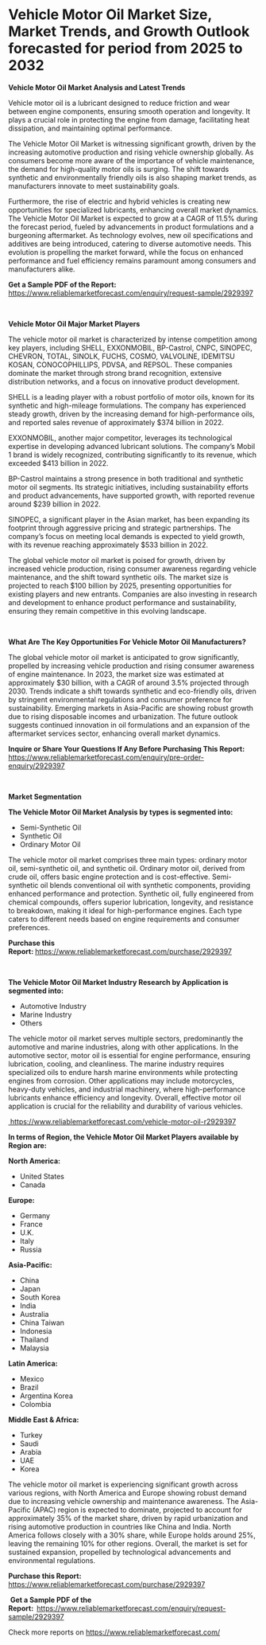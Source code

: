 <p><h1>Vehicle Motor Oil Market Size, Market Trends, and Growth Outlook forecasted for period from 2025 to 2032</h1></p><p><strong>Vehicle Motor Oil Market Analysis and Latest Trends</strong></p>
<p><p>Vehicle motor oil is a lubricant designed to reduce friction and wear between engine components, ensuring smooth operation and longevity. It plays a crucial role in protecting the engine from damage, facilitating heat dissipation, and maintaining optimal performance.</p><p>The Vehicle Motor Oil Market is witnessing significant growth, driven by the increasing automotive production and rising vehicle ownership globally. As consumers become more aware of the importance of vehicle maintenance, the demand for high-quality motor oils is surging. The shift towards synthetic and environmentally friendly oils is also shaping market trends, as manufacturers innovate to meet sustainability goals.</p><p>Furthermore, the rise of electric and hybrid vehicles is creating new opportunities for specialized lubricants, enhancing overall market dynamics. The Vehicle Motor Oil Market is expected to grow at a CAGR of 11.5% during the forecast period, fueled by advancements in product formulations and a burgeoning aftermarket. As technology evolves, new oil specifications and additives are being introduced, catering to diverse automotive needs. This evolution is propelling the market forward, while the focus on enhanced performance and fuel efficiency remains paramount among consumers and manufacturers alike.</p></p>
<p><strong>Get a Sample PDF of the Report:&nbsp;</strong> <a href="https://www.reliablemarketforecast.com/enquiry/request-sample/2929397?utm_campaign=3006&utm_medium=2&utm_source=Github&utm_content=ia&utm_term=12032025&utm_id=vehicle-motor-oil">https://www.reliablemarketforecast.com/enquiry/request-sample/2929397</a></p>
<p>&nbsp;</p>
<p><strong>Vehicle Motor Oil Major Market Players</strong></p>
<p><p>The vehicle motor oil market is characterized by intense competition among key players, including SHELL, EXXONMOBIL, BP-Castrol, CNPC, SINOPEC, CHEVRON, TOTAL, SINOLK, FUCHS, COSMO, VALVOLINE, IDEMITSU KOSAN, CONOCOPHILLIPS, PDVSA, and REPSOL. These companies dominate the market through strong brand recognition, extensive distribution networks, and a focus on innovative product development.</p><p>SHELL is a leading player with a robust portfolio of motor oils, known for its synthetic and high-mileage formulations. The company has experienced steady growth, driven by the increasing demand for high-performance oils, and reported sales revenue of approximately $374 billion in 2022. </p><p>EXXONMOBIL, another major competitor, leverages its technological expertise in developing advanced lubricant solutions. The company’s Mobil 1 brand is widely recognized, contributing significantly to its revenue, which exceeded $413 billion in 2022. </p><p>BP-Castrol maintains a strong presence in both traditional and synthetic motor oil segments. Its strategic initiatives, including sustainability efforts and product advancements, have supported growth, with reported revenue around $239 billion in 2022.</p><p>SINOPEC, a significant player in the Asian market, has been expanding its footprint through aggressive pricing and strategic partnerships. The company’s focus on meeting local demands is expected to yield growth, with its revenue reaching approximately $533 billion in 2022.</p><p>The global vehicle motor oil market is poised for growth, driven by increased vehicle production, rising consumer awareness regarding vehicle maintenance, and the shift toward synthetic oils. The market size is projected to reach $100 billion by 2025, presenting opportunities for existing players and new entrants. Companies are also investing in research and development to enhance product performance and sustainability, ensuring they remain competitive in this evolving landscape.</p></p>
<p>&nbsp;</p>
<p><strong>What Are The Key Opportunities For Vehicle Motor Oil Manufacturers?</strong></p>
<p><p>The global vehicle motor oil market is anticipated to grow significantly, propelled by increasing vehicle production and rising consumer awareness of engine maintenance. In 2023, the market size was estimated at approximately $30 billion, with a CAGR of around 3.5% projected through 2030. Trends indicate a shift towards synthetic and eco-friendly oils, driven by stringent environmental regulations and consumer preference for sustainability. Emerging markets in Asia-Pacific are showing robust growth due to rising disposable incomes and urbanization. The future outlook suggests continued innovation in oil formulations and an expansion of the aftermarket services sector, enhancing overall market dynamics.</p></p>
<p><strong>Inquire or Share Your Questions If Any Before Purchasing This Report:</strong> <a href="https://www.reliablemarketforecast.com/enquiry/pre-order-enquiry/2929397?utm_campaign=3006&utm_medium=2&utm_source=Github&utm_content=ia&utm_term=12032025&utm_id=vehicle-motor-oil">https://www.reliablemarketforecast.com/enquiry/pre-order-enquiry/2929397</a></p>
<p>&nbsp;</p>
<p><strong>Market Segmentation</strong></p>
<p><strong>The Vehicle Motor Oil Market Analysis by types is segmented into:</strong></p>
<p><ul><li>Semi-Synthetic Oil</li><li>Synthetic Oil</li><li>Ordinary Motor Oil</li></ul></p>
<p><p>The vehicle motor oil market comprises three main types: ordinary motor oil, semi-synthetic oil, and synthetic oil. Ordinary motor oil, derived from crude oil, offers basic engine protection and is cost-effective. Semi-synthetic oil blends conventional oil with synthetic components, providing enhanced performance and protection. Synthetic oil, fully engineered from chemical compounds, offers superior lubrication, longevity, and resistance to breakdown, making it ideal for high-performance engines. Each type caters to different needs based on engine requirements and consumer preferences.</p></p>
<p><strong>Purchase this Report:&nbsp;</strong><a href="https://www.reliablemarketforecast.com/purchase/2929397?utm_campaign=3006&utm_medium=2&utm_source=Github&utm_content=ia&utm_term=12032025&utm_id=vehicle-motor-oil">https://www.reliablemarketforecast.com/purchase/2929397</a></p>
<p>&nbsp;</p>
<p><strong>The Vehicle Motor Oil Market Industry Research by Application is segmented into:</strong></p>
<p><ul><li>Automotive Industry</li><li>Marine Industry</li><li>Others</li></ul></p>
<p><p>The vehicle motor oil market serves multiple sectors, predominantly the automotive and marine industries, along with other applications. In the automotive sector, motor oil is essential for engine performance, ensuring lubrication, cooling, and cleanliness. The marine industry requires specialized oils to endure harsh marine environments while protecting engines from corrosion. Other applications may include motorcycles, heavy-duty vehicles, and industrial machinery, where high-performance lubricants enhance efficiency and longevity. Overall, effective motor oil application is crucial for the reliability and durability of various vehicles.</p></p>
<p><a href="https://www.reliablemarketforecast.com/vehicle-motor-oil-r2929397?utm_campaign=3006&utm_medium=2&utm_source=Github&utm_content=ia&utm_term=12032025&utm_id=vehicle-motor-oil">&nbsp;https://www.reliablemarketforecast.com/vehicle-motor-oil-r2929397</a></p>
<p><strong>In terms of Region, the Vehicle Motor Oil Market Players available by Region are:</strong></p>
<p>
    <p> <strong> North America: </strong>
        <ul>
            <li>United States</li>
            <li>Canada</li>
        </ul>
        </p> 
    <p> <strong> Europe: </strong>
        <ul>
            <li>Germany</li>
            <li>France</li>
            <li>U.K.</li>
            <li>Italy</li>
            <li>Russia</li>
        </ul>
        </p> 
    <p> <strong> Asia-Pacific: </strong>
        <ul>
            <li>China</li>
            <li>Japan</li>
            <li>South Korea</li>
            <li>India</li>
            <li>Australia</li>
            <li>China Taiwan</li>
            <li>Indonesia</li>
            <li>Thailand</li>
            <li>Malaysia</li>
        </ul>
        </p> 
    <p> <strong> Latin America: </strong>
        <ul>
            <li>Mexico</li>
            <li>Brazil</li>
            <li>Argentina Korea</li>
            <li>Colombia</li>
        </ul>
        </p> 
    <p> <strong> Middle East & Africa: </strong>
        <ul>
            <li>Turkey</li>
            <li>Saudi</li>
            <li>Arabia</li>
            <li>UAE</li>
            <li>Korea</li>
        </ul>
    </p>
    </p>
<p><p>The vehicle motor oil market is experiencing significant growth across various regions, with North America and Europe showing robust demand due to increasing vehicle ownership and maintenance awareness. The Asia-Pacific (APAC) region is expected to dominate, projected to account for approximately 35% of the market share, driven by rapid urbanization and rising automotive production in countries like China and India. North America follows closely with a 30% share, while Europe holds around 25%, leaving the remaining 10% for other regions. Overall, the market is set for sustained expansion, propelled by technological advancements and environmental regulations.</p></p>
<p><strong>Purchase this Report: </strong><a href="https://www.reliablemarketforecast.com/purchase/2929397?utm_campaign=3006&utm_medium=2&utm_source=Github&utm_content=ia&utm_term=12032025&utm_id=vehicle-motor-oil">https://www.reliablemarketforecast.com/purchase/2929397</a></p>
<p>&nbsp;<strong>Get a Sample PDF of the Report:&nbsp;&nbsp;</strong><a href="https://www.reliablemarketforecast.com/enquiry/request-sample/2929397?utm_campaign=3006&utm_medium=2&utm_source=Github&utm_content=ia&utm_term=12032025&utm_id=vehicle-motor-oil">https://www.reliablemarketforecast.com/enquiry/request-sample/2929397</a></p>
<p><strong></strong></p>
<p>Check more reports on <a href="https://www.reliablemarketforecast.com/?utm_campaign=3006&utm_medium=2&utm_source=Github&utm_content=ia&utm_term=12032025&utm_id=vehicle-motor-oil">https://www.reliablemarketforecast.com/</a></p>